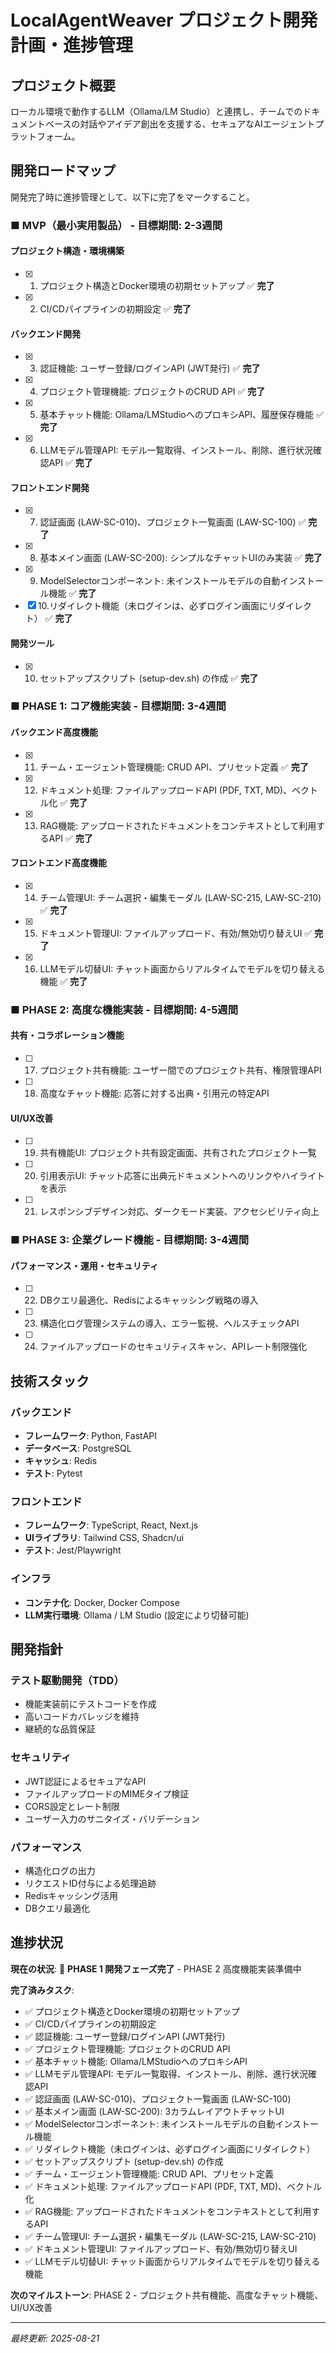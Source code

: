 # LocalAgentWeaver プロジェクト開発計画・進捗管理

## プロジェクト概要
ローカル環境で動作するLLM（Ollama/LM Studio）と連携し、チームでのドキュメントベースの対話やアイデア創出を支援する、セキュアなAIエージェントプラットフォーム。

## 開発ロードマップ

開発完了時に進捗管理として、以下に完了をマークすること。

### ■ MVP（最小実用製品） - 目標期間: 2-3週間

#### プロジェクト構造・環境構築
- [x] 1. プロジェクト構造とDocker環境の初期セットアップ ✅ **完了**
- [x] 2. CI/CDパイプラインの初期設定 ✅ **完了**

#### バックエンド開発
- [x] 3. 認証機能: ユーザー登録/ログインAPI (JWT発行) ✅ **完了**
- [x] 4. プロジェクト管理機能: プロジェクトのCRUD API ✅ **完了**
- [x] 5. 基本チャット機能: Ollama/LMStudioへのプロキシAPI、履歴保存機能 ✅ **完了**
- [x] 6. LLMモデル管理API: モデル一覧取得、インストール、削除、進行状況確認API ✅ **完了**

#### フロントエンド開発
- [x] 7. 認証画面 (LAW-SC-010)、プロジェクト一覧画面 (LAW-SC-100) ✅ **完了**
- [x] 8. 基本メイン画面 (LAW-SC-200): シンプルなチャットUIのみ実装 ✅ **完了**
- [x] 9. ModelSelectorコンポーネント: 未インストールモデルの自動インストール機能 ✅ **完了**
- [x] 10.リダイレクト機能（未ログインは、必ずログイン画面にリダイレクト） ✅ **完了**

#### 開発ツール
- [x] 10. セットアップスクリプト (setup-dev.sh) の作成 ✅ **完了**

### ■ PHASE 1: コア機能実装 - 目標期間: 3-4週間

#### バックエンド高度機能
- [x] 11. チーム・エージェント管理機能: CRUD API、プリセット定義 ✅ **完了**
- [x] 12. ドキュメント処理: ファイルアップロードAPI (PDF, TXT, MD)、ベクトル化 ✅ **完了**
- [x] 13. RAG機能: アップロードされたドキュメントをコンテキストとして利用するAPI ✅ **完了**

#### フロントエンド高度機能
- [x] 14. チーム管理UI: チーム選択・編集モーダル (LAW-SC-215, LAW-SC-210) ✅ **完了**
- [x] 15. ドキュメント管理UI: ファイルアップロード、有効/無効切り替えUI ✅ **完了**
- [x] 16. LLMモデル切替UI: チャット画面からリアルタイムでモデルを切り替える機能 ✅ **完了**

### ■ PHASE 2: 高度な機能実装 - 目標期間: 4-5週間

#### 共有・コラボレーション機能
- [ ] 17. プロジェクト共有機能: ユーザー間でのプロジェクト共有、権限管理API
- [ ] 18. 高度なチャット機能: 応答に対する出典・引用元の特定API

#### UI/UX改善
- [ ] 19. 共有機能UI: プロジェクト共有設定画面、共有されたプロジェクト一覧
- [ ] 20. 引用表示UI: チャット応答に出典元ドキュメントへのリンクやハイライトを表示
- [ ] 21. レスポンシブデザイン対応、ダークモード実装、アクセシビリティ向上

### ■ PHASE 3: 企業グレード機能 - 目標期間: 3-4週間

#### パフォーマンス・運用・セキュリティ
- [ ] 22. DBクエリ最適化、Redisによるキャッシング戦略の導入
- [ ] 23. 構造化ログ管理システムの導入、エラー監視、ヘルスチェックAPI
- [ ] 24. ファイルアップロードのセキュリティスキャン、APIレート制限強化

## 技術スタック

### バックエンド
- **フレームワーク**: Python, FastAPI
- **データベース**: PostgreSQL
- **キャッシュ**: Redis
- **テスト**: Pytest

### フロントエンド
- **フレームワーク**: TypeScript, React, Next.js
- **UIライブラリ**: Tailwind CSS, Shadcn/ui
- **テスト**: Jest/Playwright

### インフラ
- **コンテナ化**: Docker, Docker Compose
- **LLM実行環境**: Ollama / LM Studio (設定により切替可能)

## 開発指針

### テスト駆動開発（TDD）
- 機能実装前にテストコードを作成
- 高いコードカバレッジを維持
- 継続的な品質保証

### セキュリティ
- JWT認証によるセキュアなAPI
- ファイルアップロードのMIMEタイプ検証
- CORS設定とレート制限
- ユーザー入力のサニタイズ・バリデーション

### パフォーマンス
- 構造化ログの出力
- リクエストID付与による処理追跡
- Redisキャッシング活用
- DBクエリ最適化

## 進捗状況

**現在の状況**: 🎉 **PHASE 1 開発フェーズ完了** - PHASE 2 高度機能実装準備中

**完了済みタスク**: 
- ✅ プロジェクト構造とDocker環境の初期セットアップ
- ✅ CI/CDパイプラインの初期設定
- ✅ 認証機能: ユーザー登録/ログインAPI (JWT発行)
- ✅ プロジェクト管理機能: プロジェクトのCRUD API
- ✅ 基本チャット機能: Ollama/LMStudioへのプロキシAPI
- ✅ LLMモデル管理API: モデル一覧取得、インストール、削除、進行状況確認API
- ✅ 認証画面 (LAW-SC-010)、プロジェクト一覧画面 (LAW-SC-100)
- ✅ 基本メイン画面 (LAW-SC-200): 3カラムレイアウトチャットUI
- ✅ ModelSelectorコンポーネント: 未インストールモデルの自動インストール機能
- ✅ リダイレクト機能（未ログインは、必ずログイン画面にリダイレクト）
- ✅ セットアップスクリプト (setup-dev.sh) の作成
- ✅ チーム・エージェント管理機能: CRUD API、プリセット定義
- ✅ ドキュメント処理: ファイルアップロードAPI (PDF, TXT, MD)、ベクトル化
- ✅ RAG機能: アップロードされたドキュメントをコンテキストとして利用するAPI
- ✅ チーム管理UI: チーム選択・編集モーダル (LAW-SC-215, LAW-SC-210)
- ✅ ドキュメント管理UI: ファイルアップロード、有効/無効切り替えUI
- ✅ LLMモデル切替UI: チャット画面からリアルタイムでモデルを切り替える機能

**次のマイルストーン**: PHASE 2 - プロジェクト共有機能、高度なチャット機能、UI/UX改善

---

*最終更新: 2025-08-21*